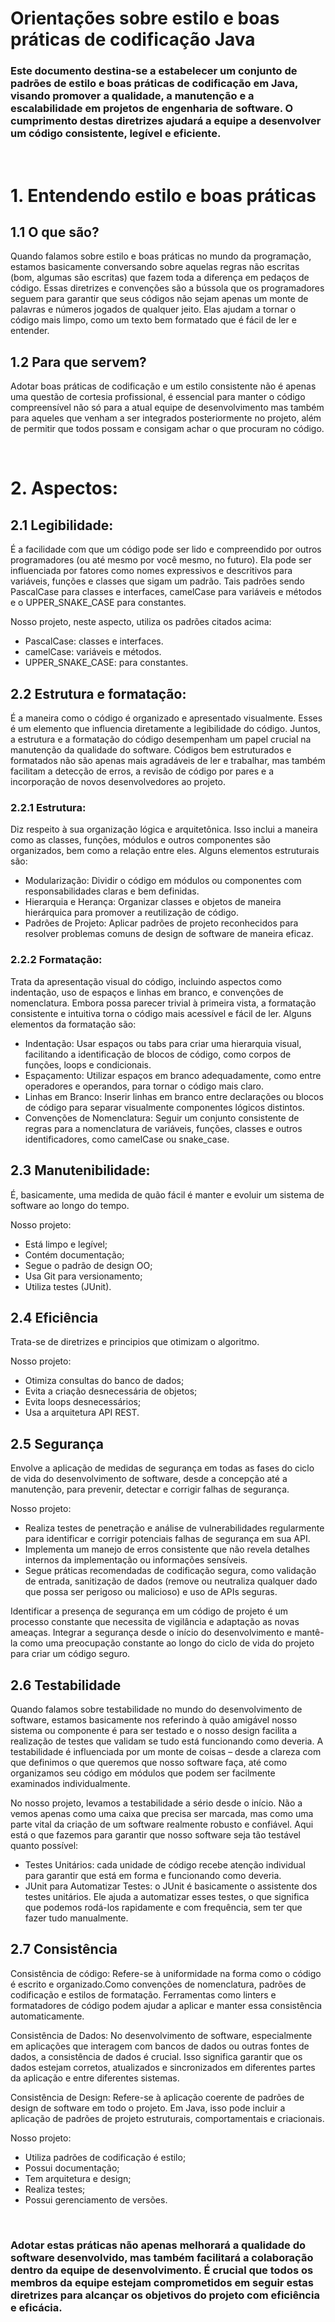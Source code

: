 # Orientações sobre estilo e boas práticas de codificação Java
### Este documento destina-se a estabelecer um conjunto de padrões de estilo e boas práticas de codificação em Java, visando promover a qualidade, a manutenção e a escalabilidade em projetos de engenharia de software. O cumprimento destas diretrizes ajudará a equipe a desenvolver um código consistente, legível e eficiente.
&nbsp;

# 1. Entendendo estilo e boas práticas
## 1.1 O que são?
Quando falamos sobre estilo e boas práticas no mundo da programação, estamos basicamente conversando sobre aquelas regras não escritas (bom, algumas são escritas) que fazem toda a diferença em pedaços de código.
Essas diretrizes e convenções são a bússola que os programadores seguem para garantir que seus códigos não sejam apenas um monte de palavras e números jogados de qualquer jeito. Elas ajudam a tornar o código mais limpo, como um texto bem formatado que é fácil de ler e entender.

## 1.2 Para que servem?
Adotar boas práticas de codificação e um estilo consistente não é apenas uma questão de cortesia profissional, é essencial para manter o código compreensível não só para a atual equipe de desenvolvimento mas também para aqueles que venham a ser integrados posteriormente no projeto, além de permitir que todos possam e consigam achar o que procuram no código.

&nbsp;
# 2. Aspectos:
## 2.1 Legibilidade:
É a facilidade com que um código pode ser lido e compreendido por outros programadores (ou até mesmo por você mesmo, no futuro).
Ela pode ser influenciada por fatores como nomes expressivos e descritivos para variáveis, funções e classes que sigam um padrão. Tais padrões sendo PascalCase para classes e interfaces, camelCase para variáveis e métodos e o UPPER_SNAKE_CASE para constantes.

Nosso projeto, neste aspecto, utiliza os padrões citados acima: 
- PascalCase: classes e interfaces.
- camelCase: variáveis e métodos.
- UPPER_SNAKE_CASE: para constantes.

## 2.2 Estrutura e formatação:
É a maneira como o código é organizado e apresentado visualmente. Esses é um elemento que influencia diretamente a legibilidade do código.
Juntos, a estrutura e a formatação do código desempenham um papel crucial na manutenção da qualidade do software. Códigos bem estruturados e formatados não são apenas mais agradáveis de ler e trabalhar, mas também facilitam a detecção de erros, a revisão de código por pares e a incorporação de novos desenvolvedores ao projeto.

### 2.2.1 Estrutura:
Diz respeito à sua organização lógica e arquitetônica. Isso inclui a maneira como as classes, funções, módulos e outros componentes são organizados, bem como a relação entre eles.
Alguns elementos estruturais são:
- Modularização: Dividir o código em módulos ou componentes com responsabilidades claras e bem definidas.
- Hierarquia e Herança: Organizar classes e objetos de maneira hierárquica para promover a reutilização de código.
- Padrões de Projeto: Aplicar padrões de projeto reconhecidos para resolver problemas comuns de design de software de maneira eficaz.

### 2.2.2 Formatação:
Trata da apresentação visual do código, incluindo aspectos como indentação, uso de espaços e linhas em branco, e convenções de nomenclatura. Embora possa parecer trivial à primeira vista, a formatação consistente e intuitiva torna o código mais acessível e fácil de ler.
Alguns elementos da formatação são:
- Indentação: Usar espaços ou tabs para criar uma hierarquia visual, facilitando a identificação de blocos de código, como corpos de funções, loops e condicionais.
- Espaçamento: Utilizar espaços em branco adequadamente, como entre operadores e operandos, para tornar o código mais claro.
- Linhas em Branco: Inserir linhas em branco entre declarações ou blocos de código para separar visualmente componentes lógicos distintos.
- Convenções de Nomenclatura: Seguir um conjunto consistente de regras para a nomenclatura de variáveis, funções, classes e outros identificadores, como camelCase ou snake_case.

## 2.3 Manutenibilidade:
É, basicamente, uma medida de quão fácil é manter e evoluir um sistema de software ao longo do tempo.

Nosso projeto:
- Está limpo e legível; 
- Contém documentação;
- Segue o padrão de design OO;
- Usa Git para versionamento;
- Utiliza testes (JUnit).

## 2.4 Eficiência
Trata-se de diretrizes e principios que otimizam o algoritmo.

Nosso projeto:
- Otimiza consultas do banco de dados;
- Evita a criação desnecessária de objetos;
- Evita loops desnecessários;
- Usa a arquitetura API REST.

## 2.5 Segurança
Envolve a aplicação de medidas de segurança em todas as fases do ciclo de vida do desenvolvimento de software, desde a concepção até a manutenção, para prevenir, detectar e corrigir falhas de segurança.

Nosso projeto:
- Realiza testes de penetração e análise de vulnerabilidades regularmente para identificar e corrigir potenciais falhas de segurança em sua API.
- Implementa um manejo de erros consistente que não revela detalhes internos da implementação ou informações sensíveis.
- Segue práticas recomendadas de codificação segura, como validação de entrada, sanitização de dados (remove ou neutraliza qualquer dado que possa ser perigoso ou malicioso) e uso de APIs seguras.

Identificar a presença de segurança em um código de projeto é um processo constante que necessita de vigilância e adaptação as novas ameaças. Integrar a segurança desde o início do desenvolvimento e mantê-la como uma preocupação constante ao longo do ciclo de vida do projeto para criar um código seguro.

## 2.6 Testabilidade
Quando falamos sobre testabilidade no mundo do desenvolvimento de software, estamos basicamente nos referindo à quão amigável nosso sistema ou componente é para ser testado e o nosso design facilita a realização de testes que validam se tudo está funcionando como deveria. A testabilidade é influenciada por um monte de coisas – desde a clareza com que definimos o que queremos que nosso software faça, até como organizamos seu código em módulos que podem ser facilmente examinados individualmente.

No nosso projeto, levamos a testabilidade a sério desde o início. Não a vemos apenas como uma caixa que precisa ser marcada, mas como uma parte vital da criação de um software realmente robusto e confiável. Aqui está o que fazemos para garantir que nosso software seja tão testável quanto possível:
- Testes Unitários: cada unidade de código recebe atenção individual para garantir que está em forma e funcionando como deveria. 
- JUnit para Automatizar Testes: o JUnit é basicamente o assistente dos testes unitários. Ele ajuda a automatizar esses testes, o que significa que podemos rodá-los rapidamente e com frequência, sem ter que fazer tudo manualmente.

## 2.7 Consistência
Consistência de código: Refere-se à uniformidade na forma como o código é escrito e organizado.Como convenções de nomenclatura, padrões de codificação e estilos de formatação. Ferramentas como linters e formatadores de código podem ajudar a aplicar e manter essa consistência automaticamente.

Consistência de Dados: No desenvolvimento de software, especialmente em aplicações que interagem com bancos de dados ou outras fontes de dados, a consistência de dados é crucial. Isso significa garantir que os dados estejam corretos, atualizados e sincronizados em diferentes partes da aplicação e entre diferentes sistemas.

Consistência de Design: Refere-se à aplicação coerente de padrões de design de software em todo o projeto. Em Java, isso pode incluir a aplicação de padrões de projeto estruturais, comportamentais e criacionais.

Nosso projeto:
- Utiliza padrões de codificação é estilo;
- Possui documentação;
- Tem arquitetura e design;
- Realiza testes;
- Possui gerenciamento de versões.

&nbsp;
### Adotar estas práticas não apenas melhorará a qualidade do software desenvolvido, mas também facilitará a colaboração dentro da equipe de desenvolvimento. É crucial que todos os membros da equipe estejam comprometidos em seguir estas diretrizes para alcançar os objetivos do projeto com eficiência e eficácia.
